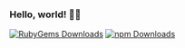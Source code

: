 ### Hello, world! 👋🏻

[![RubyGems Downloads](https://img.shields.io/static/v1?color=%23e9573f&label=RubyGems+Downloads&logo=rubygems&message=485%2C903&style=for-the-badge)](https://rubygems.org/profiles/jgarber623) [![npm Downloads](https://img.shields.io/static/v1?color=%23cb3837&label=npm+Downloads&logo=npm&message=20%2C758&style=for-the-badge)](https://www.npmjs.com/~jgarber)
